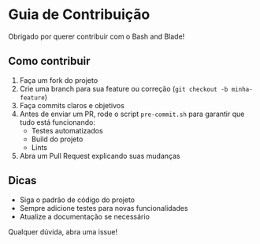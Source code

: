 # Guia de Contribuição

Obrigado por querer contribuir com o Bash and Blade!

## Como contribuir

1. Faça um fork do projeto
2. Crie uma branch para sua feature ou correção (`git checkout -b minha-feature`)
3. Faça commits claros e objetivos
4. Antes de enviar um PR, rode o script `pre-commit.sh` para garantir que tudo está funcionando:
   - Testes automatizados
   - Build do projeto
   - Lints
5. Abra um Pull Request explicando suas mudanças

## Dicas

- Siga o padrão de código do projeto
- Sempre adicione testes para novas funcionalidades
- Atualize a documentação se necessário

Qualquer dúvida, abra uma issue!
